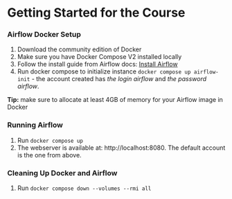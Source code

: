 # Getting Started for the Course 

### Airflow Docker Setup 
1. Download the community edition of Docker 
2. Make sure you have Docker Compose V2 installed locally 
3. Follow the install guide from Airflow docs: [Install Airflow](https://airflow.apache.org/docs/apache-airflow/stable/howto/docker-compose/index.html)
4. Run docker compose to initialize instance `docker compose up airflow-init` - the account created has *the login airflow* and *the password airflow*.


**Tip:** make sure to allocate at least 4GB of memory for your Airflow image in Docker 

### Running Airflow 
1. Run `docker compose up` 
2. The webserver is available at: http://localhost:8080. The default account is the one from above. 

### Cleaning Up Docker and Airflow 
1. Run `docker compose down --volumes --rmi all`
